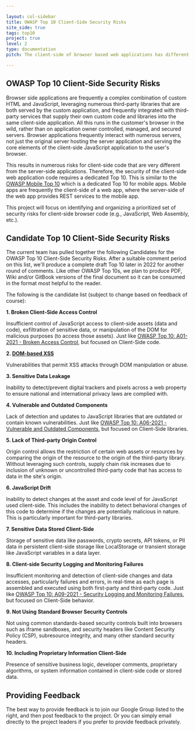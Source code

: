 ```yaml
---

layout: col-sidebar
title: OWASP Top 10 Client-Side Security Risks
site_side: true
tags: top10
project: true
level: 2
type: documentation
pitch: The client-side of browser based web applications has different security challenges than [the server-side](https://owasp.org/www-project-top-ten/).

---
```

<!-- rebuild 40 -->

## OWASP Top 10 Client-Side Security Risks

Browser side applications are frequently a complex combination of custom HTML and JavaScript, leveraging numerous third-party libraries that are both served by the custom application, and frequently integrated with third-party services that supply their own custom code and libraries into the same client-side application. All this runs in the customer's browser in the wild, rather than on application owner controlled, managed, and secured servers. Browser applications frequently interact with numerous servers, not just the original server hosting the server application and serving the core elements of the client-side JavaScript application to the user's browser.

This results in numerous risks for client-side code that are very different from the server-side applications. Therefore, the security of the client-side web application code requires a dedicated Top 10.  This is similar to the [OWASP Mobile Top 10](https://owasp.org/www-project-mobile-top-10/) which is a dedicated Top 10 for mobile apps. Mobile apps are frequently the client-side of a web app, where the server-side of the web app provides REST services to the mobile app.

This project will focus on identifying and organizing a prioritized set of security risks for client-side browser code (e.g., JavaScript, Web Assembly, etc.).

## Candidate Top 10 Client-Side Security Risks

The current team has pulled together the following Candidates for the OWASP Top 10 Client-Side Security Risks.  After a suitable comment period on this list, we'll produce a complete draft Top 10 later in 2022 for another round of comments. Like other OWASP Top 10s, we plan to produce PDF, Wiki and/or GitBook versions of the final document so it can be consumed in the format most helpful to the reader.

The following is the candidate list (subject to change based on feedback of course):

**1. Broken Client-Side Access Control**

Insufficient control of JavaScript access to client-side assets (data and code), exfiltration of sensitive data, or manipulation of the DOM for malicious purposes (to access those assets). Just like [OWASP Top 10: A01-2021 - Broken Access Control](https://owasp.org/Top10/A01_2021-Broken_Access_Control/), but focused on Client-Side code.

**2. [DOM-based XSS](https://owasp.org/www-community/attacks/DOM_Based_XSS)**

Vulnerabilities that permit XSS attacks through DOM manipulation or abuse.

**3. Sensitive Data Leakage**

Inability to detect/prevent digital trackers and pixels across a web property to ensure national and international privacy laws are complied with.

**4. Vulnerable and Outdated Components**

Lack of detection and updates to JavaScript libraries that are outdated or contain known vulnerabilities. Just like [OWASP Top 10: A06-2021 - Vulnerable and Outdated Components](https://owasp.org/Top10/A06_2021-Vulnerable_and_Outdated_Components/), but focused on Client-Side libraries.

**5. Lack of Third-party Origin Control**

Origin control allows the restriction of certain web assets or resources by comparing the origin of the resource to the origin of the third-party library. Without leveraging such controls, supply chain risk increases due to inclusion of unknown or uncontrolled third-party code that has access to data in the site's origin.

**6. JavaScript Drift**

Inability to detect changes at the asset and code level of for JavaScript used client-side. This includes the inability to detect behavioral changes of this code to determine if the changes are potentially malicious in nature. This is particularly important for third-party libraries.

**7. Sensitive Data Stored Client-Side**

Storage of sensitive data like passwords, crypto secrets, API tokens, or PII data in persistent client-side storage like LocalStorage or transient storage like JavaScript variables in a data layer.

**8. Client-side Security Logging and Monitoring Failures**

Insufficient monitoring and detection of client-side changes and data accesses, particularly failures and errors, in real-time as each page is assembled and executed using both first-party and third-party code. Just like [OWASP Top 10: A09-2021 - Security Logging and Monitoring Failures](https://owasp.org/Top10/A09_2021-Security_Logging_and_Monitoring_Failures/), but focused on Client-Side behavior.

**9. Not Using Standard Browser Security Controls**

Not using common standards-based security controls built into browsers such as iframe sandboxes, and security headers like Content Security Policy (CSP), subresource integrity, and many other standard security headers.

**10. Including Proprietary Information Client-Side**

Presence of sensitive business logic, developer comments, proprietary algorithms, or system information contained in client-side code or stored data.


## Providing Feedback

The best way to provide feedback is to join our Google Group listed to the right, and then post feedback to the project. Or you can simply email directly to the project leaders if you prefer to provide feedback privately.

